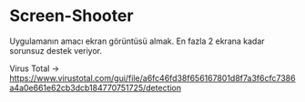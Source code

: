 # Screen-Shooter

Uygulamanın amacı ekran görüntüsü almak. En fazla 2 ekrana kadar sorunsuz destek veriyor.

Virus Total -> https://www.virustotal.com/gui/file/a6fc46fd38f656167801d8f7a3f6cfc7386a4a0e661e62cb3dcb184770751725/detection
